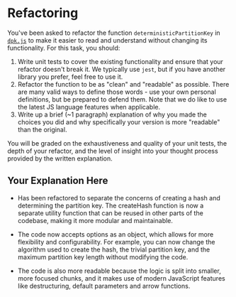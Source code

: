 # Refactoring

You've been asked to refactor the function `deterministicPartitionKey` in [`dpk.js`](dpk.js) to make it easier to read and understand without changing its functionality. For this task, you should:

1. Write unit tests to cover the existing functionality and ensure that your refactor doesn't break it. We typically use `jest`, but if you have another library you prefer, feel free to use it.
2. Refactor the function to be as "clean" and "readable" as possible. There are many valid ways to define those words - use your own personal definitions, but be prepared to defend them. Note that we do like to use the latest JS language features when applicable.
3. Write up a brief (~1 paragraph) explanation of why you made the choices you did and why specifically your version is more "readable" than the original.

You will be graded on the exhaustiveness and quality of your unit tests, the depth of your refactor, and the level of insight into your thought process provided by the written explanation.

## Your Explanation Here

 - Has been refactored to separate the concerns of creating a hash and determining the partition key. The createHash function is now a separate utility function that can be reused in other parts of the codebase, making it more modular and maintainable.

 - The code now accepts options as an object, which allows for more flexibility and configurability. For example, you can now change the algorithm used to create the hash, the trivial partition key, and the maximum partition key length without modifying the code.
  
 - The code is also more readable because the logic is split into smaller, more focused chunks, and it makes use of modern JavaScript features like destructuring, default parameters and arrow functions.
